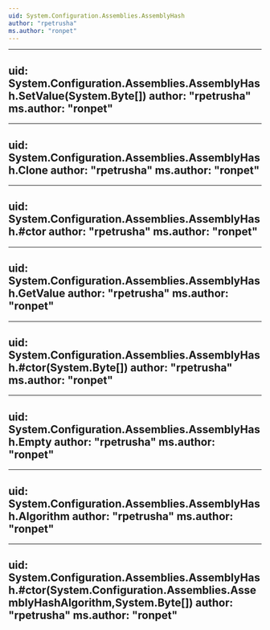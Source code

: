 ```yaml
---
uid: System.Configuration.Assemblies.AssemblyHash
author: "rpetrusha"
ms.author: "ronpet"
---
```


---
uid: System.Configuration.Assemblies.AssemblyHash.SetValue(System.Byte[])
author: "rpetrusha"
ms.author: "ronpet"
---

---
uid: System.Configuration.Assemblies.AssemblyHash.Clone
author: "rpetrusha"
ms.author: "ronpet"
---

---
uid: System.Configuration.Assemblies.AssemblyHash.#ctor
author: "rpetrusha"
ms.author: "ronpet"
---

---
uid: System.Configuration.Assemblies.AssemblyHash.GetValue
author: "rpetrusha"
ms.author: "ronpet"
---

---
uid: System.Configuration.Assemblies.AssemblyHash.#ctor(System.Byte[])
author: "rpetrusha"
ms.author: "ronpet"
---

---
uid: System.Configuration.Assemblies.AssemblyHash.Empty
author: "rpetrusha"
ms.author: "ronpet"
---

---
uid: System.Configuration.Assemblies.AssemblyHash.Algorithm
author: "rpetrusha"
ms.author: "ronpet"
---

---
uid: System.Configuration.Assemblies.AssemblyHash.#ctor(System.Configuration.Assemblies.AssemblyHashAlgorithm,System.Byte[])
author: "rpetrusha"
ms.author: "ronpet"
---
